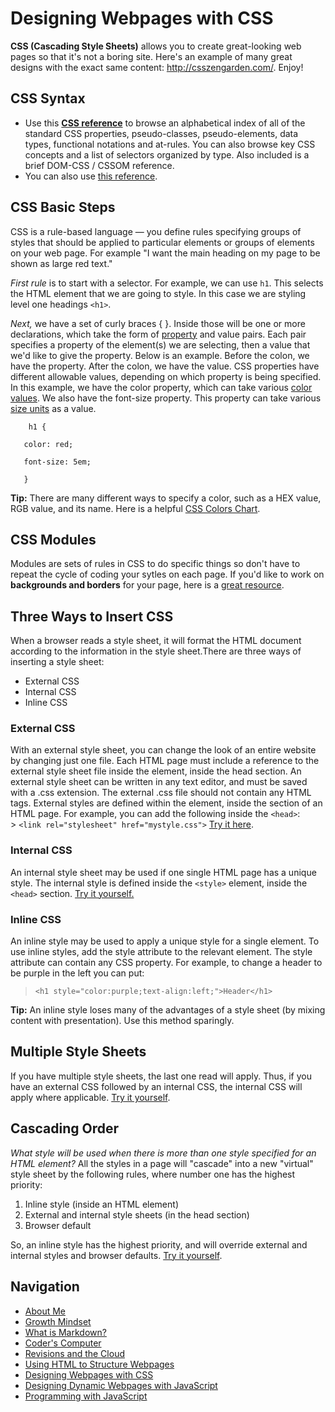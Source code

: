 # Designing Webpages with CSS
**CSS (Cascading Style Sheets)** allows you to create great-looking web pages so that it's not a boring site. Here's an example of many great designs with the exact same content: http://csszengarden.com/. Enjoy!

## CSS Syntax
- Use this **[CSS reference](https://developer.mozilla.org/en-US/docs/Web/CSS/Reference)** to browse an alphabetical index of all of the standard CSS properties, pseudo-classes, pseudo-elements, data types, functional notations and at-rules. You can also browse key CSS concepts and a list of selectors organized by type. Also included is a brief DOM-CSS / CSSOM reference.
- You can also use [this reference](https://meyerweb.com/eric/tools/css/reset/). 
## CSS Basic Steps
CSS is a rule-based language — you define rules specifying groups of styles that should be applied to particular elements or groups of elements on your web page. For example "I want the main heading on my page to be shown as large red text."

*First rule* is to start with a selector. For example, we can use `h1`. This selects the HTML element that we are going to style. In this case we are styling level one headings `<h1>`.

*Next,* we have a set of curly braces { }. Inside those will be one or more declarations, which take the form of [property](https://developer.mozilla.org/en-US/docs/Glossary/property/CSS) and value pairs. Each pair specifies a property of the element(s) we are selecting, then a value that we'd like to give the property.
Below is an example. Before the colon, we have the property. After the colon, we have the value. CSS properties have different allowable values, depending on which property is being specified. In this example, we have the color property, which can take various [color values](https://developer.mozilla.org/en-US/docs/Learn/CSS/Building_blocks/Values_and_units#color). We also have the font-size property. This property can take various [size units](https://developer.mozilla.org/en-US/docs/Learn/CSS/Building_blocks/Values_and_units#numbers_lengths_and_percentages) as a value.
  
        h1 {
       
       color: red;
       
       font-size: 5em;
       
       }
       
**Tip:** There are many different ways to specify a color, such as a HEX value, RGB value, and its name. Here is a helpful [CSS Colors Chart](https://www.w3schools.com/cssref/css_colors.asp).

## CSS Modules
Modules are sets of rules in CSS to do specific things so don't have to repeat the cycle of coding your sytles on each page. If you'd like to work on **backgrounds and borders** for your page, here is a [great resource](https://developer.mozilla.org/en-US/docs/Web/CSS/CSS_Backgrounds_and_Borders).

## Three Ways to Insert CSS
When a browser reads a style sheet, it will format the HTML document according to the information in the style sheet.There are three ways of inserting a style sheet:
- External CSS
- Internal CSS
- Inline CSS

### External CSS
With an external style sheet, you can change the look of an entire website by changing just one file. Each HTML page must include a reference to the external style sheet file inside the <link> element, inside the head section.
An external style sheet can be written in any text editor, and must be saved with a .css extension. The external .css file should not contain any HTML tags. External styles are defined within the <link> element, inside the <head> section of an HTML page. For example, you can add the following inside the `<head>`:   
    > `<link rel="stylesheet" href="mystyle.css">`
[Try it here](https://www.w3schools.com/css/tryit.asp?filename=trycss_howto_external).

### Internal CSS
An internal style sheet may be used if one single HTML page has a unique style. The internal style is defined inside the `<style>` element, inside the `<head>` section. [Try it yourself.](https://www.w3schools.com/css/tryit.asp?filename=trycss_howto_internal)

### Inline CSS
An inline style may be used to apply a unique style for a single element. To use inline styles, add the style attribute to the relevant element. The style attribute can contain any CSS property.
For example, to change a header to be purple in the left you can put:
  
  >  `<h1 style="color:purple;text-align:left;">Header</h1>`

**Tip:** An inline style loses many of the advantages of a style sheet (by mixing content with presentation). Use this method sparingly.

## Multiple Style Sheets
If you have multiple style sheets, the last one read will apply. Thus, if you have an external CSS followed by an internal CSS, the internal CSS will apply where applicable. 
[Try it yourself](https://www.w3schools.com/css/tryit.asp?filename=trycss_howto_multiple).
  
## Cascading Order
_What style will be used when there is more than one style specified for an HTML element?_
All the styles in a page will "cascade" into a new "virtual" style sheet by the following rules, where number one has the highest priority:

  1. Inline style (inside an HTML element)
  2. External and internal style sheets (in the head section)
  3. Browser default

So, an inline style has the highest priority, and will override external and internal styles and browser defaults. [Try it yourself](https://www.w3schools.com/css/tryit.asp?filename=trycss_howto_cascade).
  
## Navigation

- [About Me](/README.md)
- [Growth Mindset](/Growth_Mindset.md)
- [What is Markdown?](/Learning_Markdown.md)
- [Coder's Computer](/CodersComputer.md)
- [Revisions and the Cloud](/RevisionsandCloud.md)
- [Using HTML to Structure Webpages](/HTML_Structure.md)
- [Designing Webpages with CSS](/designing_with_CSS.md)
- [Designing Dynamic Webpages with JavaScript](/Dynamic_Web_Pages_with_JavaScript.md)
- [Programming with JavaScript](/Programming_With_JavaScript.md)

